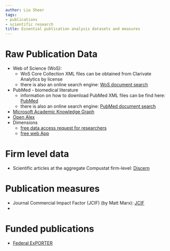 ```yaml
---
author: Lia Sheer
tags: 
- publications 
- scientific research
title: Essential publication analysis datasets and measures
---
```

# Raw Publication Data
* Web of Science (WoS): 
  * WoS Core Collection XML files can be obtained from Clarivate Analytics by license
  * there is also an online search engine: [WoS document search](https://www.webofscience.com/wos/woscc/basic-search)
* PubMed - biomedical literature
  * information on how to download PubMed XML files can be find here: [PubMed](https://pubmed.ncbi.nlm.nih.gov/download/#annual-baseline)
  * there is also an online search engine: [PubMed document search](https://pubmed.ncbi.nlm.nih.gov/advanced/)
* [Microsoft Academic Knowledge Graph](https://iiindex.org/datasets/makg.html)
* [Open Alex](https://openalex.org/)
* Dimensions
  * [free data access request for researchers](https://www.dimensions.ai/scientometric-research/)
  * [free web App](https://app.dimensions.ai/discover/publication)

# Firm level data
* Scientific articles at the aggregate Compustat firm-level: [Discern](https://iiindex.org/datasets/discern)

# Publication measures
* Journal Commercial Impact Factor (JCIF) (by Matt Marx): [JCIF](https://github.com/mattmarx/jcif)
*
# Funded publications
* [Federal ExPORTER](https://federalreporter.nih.gov/FileDownload)
